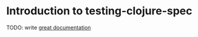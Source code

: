 # Introduction to testing-clojure-spec

TODO: write [great documentation](http://jacobian.org/writing/what-to-write/)
